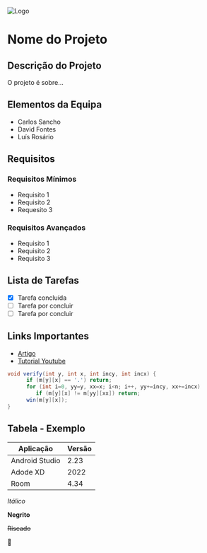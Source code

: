 ![Logo](https://encrypted-tbn0.gstatic.com/images?q=tbn:ANd9GcT6zmjTXcQIstL2YHNVNmlsk9XPSpkcz71Xt7x5Jwi8GmdvjIyl_WE9pR1zkFxcOsy7lXc&usqp=CAU)

# Nome do Projeto

## Descrição do Projeto

O projeto é sobre...

## Elementos da Equipa
* Carlos Sancho
* David Fontes
* Luís Rosário

## Requisitos
### Requisitos Mínimos
* Requisito 1
* Requisito 2
* Requesito 3

### Requisitos Avançados
* Requisito 1
* Requisito 2
* Requisito 3

## Lista de Tarefas
- [x] Tarefa concluída
- [ ] Tarefa por concluir
- [ ] Tarefa por concluir

## Links Importantes
* [Artigo](https://cidadania.dge.mec.pt/projectos-e-iniciativas/desenvolvimento-sustentavel)
* [Tutorial Youtube](https://www.youtube.com/watch?v=fis26HvvDII)

```java
void verify(int y, int x, int incy, int incx) {
      if (m[y][x] == '.') return;
      for (int i=0, yy=y, xx=x; i<n; i++, yy+=incy, xx+=incx)
         if (m[y][x] != m[yy][xx]) return;
      win(m[y][x]);
}
```

## Tabela - Exemplo
Aplicação | Versão
--------- | ------
Android Studio | 2.23
Adode XD | 2022
Room | 4.34

*Itálico*

**Negrito**

~~Riscado~~

:tada:
